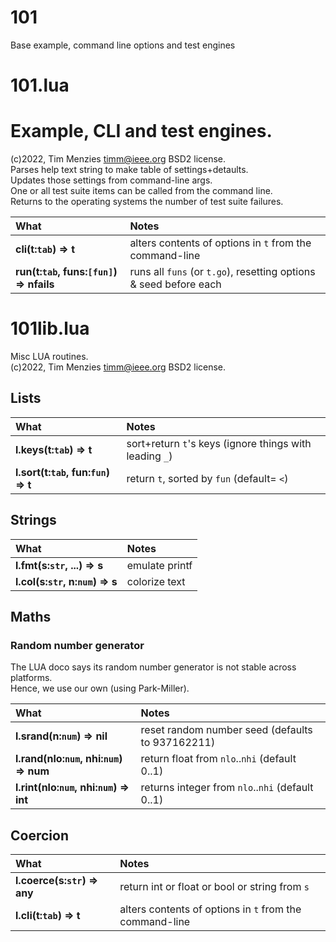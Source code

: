 
# 101
Base example, command line options and test engines

#	101.lua	

# Example, CLI and test engines.	
(c)2022, Tim Menzies <timm@ieee.org> BSD2 license.	
Parses help text string to make table of settings+detaults.  	
Updates those settings from command-line args.  	
One or all test suite items can be called from the command line.  	
Returns to the operating systems the number of test suite failures.	

| What | Notes |
|:---|:---|
| <b>cli(t:`tab`) &rArr;  t</b> |  alters contents of options in `t` from the  command-line |
| <b>run(t:`tab`, funs:`[fun]`) &rArr;  nfails</b> |  runs all `funs` (or `t.go`), resetting options & seed before each |



#	101lib.lua	

Misc LUA routines.	
(c)2022, Tim Menzies <timm@ieee.org> BSD2 license.	
## Lists	

| What | Notes |
|:---|:---|
| <b>l.keys(t:`tab`) &rArr;  t</b> |  sort+return `t`'s keys (ignore things with leading `_`) |
| <b>l.sort(t:`tab`,  fun:`fun`) &rArr;  t</b> |  return `t`,  sorted by `fun` (default= `<`) |


## Strings	

| What | Notes |
|:---|:---|
| <b>l.fmt(s:`str`, ...) &rArr;  s</b> |  emulate printf |
| <b>l.col(s:`str`, n:`num`) &rArr; s</b> |  colorize text |


## Maths	
### Random number generator	
The LUA doco says its random number generator is not stable across platforms.	
Hence, we use our own (using Park-Miller).	

| What | Notes |
|:---|:---|
| <b>l.srand(n:`num`) &rArr;  nil</b> |  reset random number seed (defaults to 937162211)  |
| <b>l.rand(nlo:`num`, nhi:`num`) &rArr;  num</b> |  return float from `nlo`..`nhi` (default 0..1) |
| <b>l.rint(nlo:`num`, nhi:`num`) &rArr;  int</b> |  returns integer from `nlo`..`nhi` (default 0..1) |


## Coercion	

| What | Notes |
|:---|:---|
| <b>l.coerce(s:`str`) &rArr;  any</b> |  return int or float or bool or string from `s` |
| <b>l.cli(t:`tab`) &rArr;  t</b> |  alters contents of options in `t` from the  command-line |


